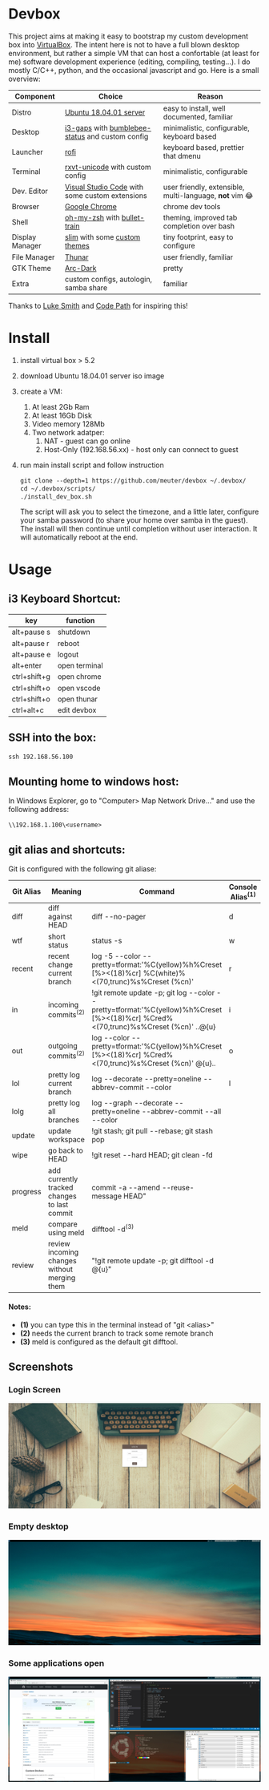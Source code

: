 # Devbox

This project aims at making it easy to bootstrap my custom development box into
[VirtualBox](https://www.virtualbox.org/wiki/Downloads). The intent here is not
to have a full blown desktop environment, but rather a simple VM that can host a confortable
(at least for me) software development experience (editing, compiling, testing...).
I do mostly C/C++, python, and the occasional javascript and go. Here is a small overview:

| Component        | Choice  | Reason |
| ---------------- | ------- | ------ |
| Distro           | [Ubuntu 18.04.01 server](https://www.ubuntu.com/download/server) | easy to install, well documented, familiar |
| Desktop          | [i3-gaps](https://github.com/Airblader/i3) with [bumblebee-status](https://github.com/tobi-wan-kenobi/bumblebee-status) and custom config | minimalistic, configurable, keyboard based |
| Launcher         | [rofi](https://github.com/DaveDavenport/rofi) | keyboard based, prettier that dmenu |
| Terminal         | [rxvt-unicode](https://wiki.archlinux.org/index.php/rxvt-unicode) with custom config | minimalistic, configurable |
| Dev. Editor      | [Visual Studio Code](https://code.visualstudio.com/) with some custom extensions | user friendly, extensible, multi-language, __not__ vim 😂|
| Browser          | [Google Chrome](https://www.google.com/chrome/) | chrome dev tools |
| Shell            | [oh-my-zsh](https://ohmyz.sh/) with [bullet-train](https://github.com/caiogondim/bullet-train.zsh) | theming, improved tab completion over bash |
| Display Manager  | [slim](https://wiki.archlinux.org/index.php/SLiM) with some [custom themes](https://github.com/adi1090x/slim_themes) | tiny footprint, easy to configure |
| File Manager     | [Thunar](https://wiki.archlinux.org/index.php/thunar) | user friendly, familiar |
| GTK Theme        | [Arc-Dark](https://github.com/horst3180/arc-theme) | pretty |
| Extra            | custom configs, autologin, samba share | familiar |

Thanks to [Luke Smith](https://www.youtube.com/channel/UC2eYFnH61tmytImy1mTYvhA) and [Code Path](https://www.youtube.com/channel/UCcQsDUZiK1GWDcP7BpVO_kw) for inspiring this!

# Install

1. install virtual box > 5.2
2. download Ubuntu 18.04.01 server iso image
3. create a VM:
    1. At least 2Gb Ram
    2. At least 16Gb Disk
    3. Video memory 128Mb    
    4. Two network adatper: 
        1. NAT - guest can go online
        2. Host-Only (192.168.56.xx) - host only can connect to guest
5. run main install script and follow instruction
    ```
    git clone --depth=1 https://github.com/meuter/devbox ~/.devbox/
    cd ~/.devbox/scripts/ 
    ./install_dev_box.sh
    ```

   The script will ask you to select the timezone, and a little later, configure your
   samba password (to share your home over samba in the guest). The install will then
   continue until completion without user interaction. It will automatically reboot
   at the end.
    
# Usage

## i3 Keyboard Shortcut:

| key          | function |
| ------------ | ----- |
| alt+pause s  | shutdown |
| alt+pause r  | reboot |
| alt+pause e  | logout |
| alt+enter    | open terminal |
| ctrl+shift+g | open chrome |
| ctrl+shift+o | open vscode |
| ctrl+shift+o | open thunar |
| ctrl+alt+c   | edit devbox |

## SSH into the box:

```
ssh 192.168.56.100
```

## Mounting home to windows host:

In Windows Explorer, go to "Computer> Map Network Drive..." and use the following address:

```
\\192.168.1.100\<username>
```

## git alias and shortcuts:

Git is configured with the following git aliase:

| Git Alias | Meaning | Command | Console Alias<sup>(1)</sup> | 
| --------- | ------- | ------- | ------------- |
| diff  | diff against HEAD | diff --no-pager | d |
| wtf   | short status | status -s | w |
| recent | recent change current branch | log -5 --color --pretty=tformat:'%C(yellow)%h%Creset [%><(18)%cr] %C(white)%<(70,trunc)%s%Creset (%cn)' | r | 
| in | incoming commits<sup>(2)</sup> | !git remote update -p; git log --color --pretty=tformat:'%C(yellow)%h%Creset [%><(18)%cr] %Cred%<(70,trunc)%s%Creset (%cn)' ..@{u} | i | 
| out | outgoing commits<sup>(2)</sup> | log --color --pretty=tformat:'%C(yellow)%h%Creset [%><(18)%cr] %Cred%<(70,trunc)%s%Creset (%cn)' @{u}.. | o | 
| lol   | pretty log current branch | log --decorate --pretty=oneline --abbrev-commit --color | l |
| lolg  | pretty log all branches | log --graph --decorate --pretty=oneline --abbrev-commit --all --color | 
| update | update workspace | !git stash; git pull --rebase; git stash pop | 
| wipe | go back to HEAD | !git reset --hard HEAD; git clean -fd | 
| progress | add currently tracked changes to last commit | commit -a --amend --reuse-message HEAD" |
| meld | compare using meld | difftool -d<sup>(3)</sup>
| review | review incoming changes without merging them | "!git remote update -p; git difftool -d @{u}" |

#### __Notes__:
- __(1)__ you can type this in the terminal instead of "git \<alias\>"
- __(2)__ needs the current branch to track some remote branch
- __(3)__ meld is configured as the default git difftool.

## Screenshots

### Login Screen
![screenshot0.jpg](/screenshots/screenshot0.jpg?raw=true)

### Empty desktop
![screenshot1.jpg](/screenshots/screenshot1.jpg?raw=true)

### Some applications open
![screenshot2.jpg](/screenshots/screenshot2.jpg?raw=true)

